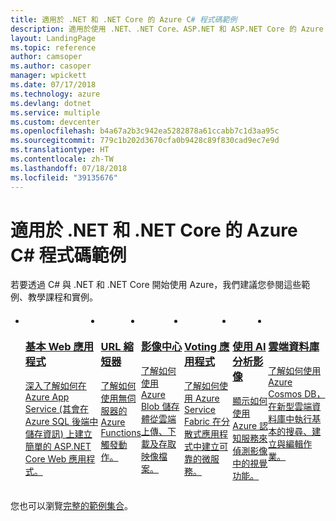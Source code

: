 ```yaml
---
title: 適用於 .NET 和 .NET Core 的 Azure C# 程式碼範例
description: 適用於使用 .NET、.NET Core、ASP.NET 和 ASP.NET Core 的 Azure C# 程式碼範例
layout: LandingPage
ms.topic: reference
author: camsoper
ms.author: casoper
manager: wpickett
ms.date: 07/17/2018
ms.technology: azure
ms.devlang: dotnet
ms.service: multiple
ms.custom: devcenter
ms.openlocfilehash: b4a67a2b3c942ea5282878a61ccabb7c1d3aa95c
ms.sourcegitcommit: 779c1b202d3670cfa0b9428c89f830cad9ec7e9d
ms.translationtype: HT
ms.contentlocale: zh-TW
ms.lasthandoff: 07/18/2018
ms.locfileid: "39135676"
---
```

# <a name="azure-c-code-samples-for-net-and-net-core"></a>適用於 .NET 和 .NET Core 的 Azure C# 程式碼範例

若要透過 C# 與 .NET 和 .NET Core 開始使用 Azure，我們建議您參閱這些範例、教學課程和實例。

<div id="main" class="v2">
    <div class="container">
        <ul class="cardsC panelContent" id="samples" style="margin-top: 20px; display: flex;">
            <li>
                <div class="cardSize">
                    <div class="cardPadding">
                        <a href="https://docs.microsoft.com/azure/app-service/app-service-web-tutorial-dotnet-sqldatabase">
                            <div class="card">
                                <div class="cardImageOuter">
                                    <div class="cardImage bgdAccent1">
                                        <img src="/dotnet/docs-ref-conceptual/media/dotnet-samples/web-app.png" alt="" />
                                    </div>
                                </div>
                                <div class="cardText">
                                    <h3>基本 Web 應用程式</h3>
                                    <p>深入了解如何在 Azure App Service (其會在 Azure SQL 後端中儲存資訊) 上建立簡單的 ASP.NET Core Web 應用程式。</p>
                                </div>
                            </div>
                        </a>
                    </div>
                </div>
            </li>
            <li>
                <div class="cardSize">
                    <div class="cardPadding">
                        <a href="https://github.com/JeremyLikness/ShortLink">
                            <div class="card">
                                <div class="cardImageOuter">
                                    <div class="cardImage bgdAccent1">
                                        <img src="/dotnet/docs-ref-conceptual/media/dotnet-samples/github.png" alt="" />
                                    </div>
                                </div>
                                <div class="cardText">
                                    <h3>URL 縮短器</h3>
                                    <p>了解如何使用無伺服器的 Azure Functions 觸發動作。</p>
                                </div>
                            </div>
                        </a>
                    </div>
                </div>
            </li>
            <li>
                <div class="cardSize">
                    <a href="https://azure.microsoft.com/resources/samples/storage-blobs-dotnet-webapp/">
                        <div class="cardPadding">
                            <div class="card">
                                <div class="cardImageOuter">
                                    <div class="cardImage bgdAccent1">
                                        <img src="/dotnet/docs-ref-conceptual/media/dotnet-samples/photo-gallery.png" alt="" />
                                    </div>
                                </div>
                                <div class="cardText">
                                    <h3>影像中心</h3>
                                    <p>了解如何使用 Azure Blob 儲存體從雲端上傳、下載及存取映像檔案。</p>
                                </div>
                            </div>
                        </div>
                    </a>
                </div>
            </li>
            <li>
                <div class="cardSize">
                    <div class="cardPadding">
                        <a href="https://github.com/Azure-Samples/service-fabric-dotnet-quickstart">
                            <div class="card">
                                <div class="cardImageOuter">
                                    <div class="cardImage bgdAccent1">
                                        <img src="/dotnet/docs-ref-conceptual/media/dotnet-samples/voting-app.png" alt="" />
                                    </div>
                                </div>
                                <div class="cardText">
                                    <h3>Voting 應用程式</h3>
                                    <p>了解如何使用 Azure Service Fabric 在分散式應用程式中建立可靠的微服務。</p>
                                </div>
                            </div>
                        </a>
                    </div>
                </div>
            </li>
            <li>
                <div class="cardSize">
                    <div class="cardPadding">
                        <a href="https://docs.microsoft.com/azure/cognitive-services/computer-vision/tutorials/csharptutorial">
                            <div class="card">
                                <div class="cardImageOuter">
                                    <div class="cardImage bgdAccent1">
                                        <img src="/dotnet/docs-ref-conceptual/media/dotnet-samples/cognitive-services.png" alt="" />
                                    </div>
                                </div>
                                <div class="cardText">
                                    <h3>使用 AI 分析影像</h3>
                                    <p>顯示如何使用 Azure 認知服務來偵測影像中的視覺功能。</p>
                                </div>
                            </div>
                        </a>
                    </div>
                </div>
            </li>
            <li>
                <div class="cardSize">
                    <div class="cardPadding">
                        <a href="https://github.com/JeremyLikness/explore-cosmos-db">
                            <div class="card">
                                <div class="cardImageOuter">
                                    <div class="cardImage bgdAccent1">
                                        <img src="/dotnet/docs-ref-conceptual/media/dotnet-samples/cosmosdb.png" alt="" />
                                    </div>
                                </div>
                                <div class="cardText">
                                    <h3>雲端資料庫</h3>
                                    <p>了解如何使用 Azure Cosmos DB，在新型雲端資料庫中執行基本的搜尋、建立與編輯作業。</p>
                                </div>
                            </div>
                        </a>
                    </div>
                </div>
            </li>
        </ul>
    </div>
</div>

您也可以瀏覽[完整的範例集合](https://azure.microsoft.com/resources/samples/?platform=dotnet&sort=2)。
